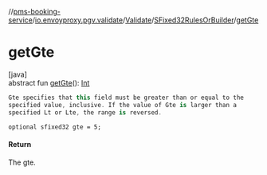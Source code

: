 //[pms-booking-service](../../../../index.md)/[io.envoyproxy.pgv.validate](../../index.md)/[Validate](../index.md)/[SFixed32RulesOrBuilder](index.md)/[getGte](get-gte.md)

# getGte

[java]\
abstract fun [getGte](get-gte.md)(): [Int](https://kotlinlang.org/api/core/kotlin-stdlib/kotlin/-int/index.html)

```kotlin
Gte specifies that this field must be greater than or equal to the
specified value, inclusive. If the value of Gte is larger than a
specified Lt or Lte, the range is reversed.

```
`optional sfixed32 gte = 5;`

#### Return

The gte.